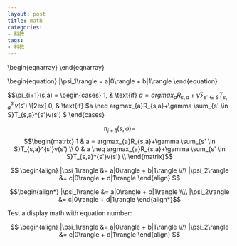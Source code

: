 ```yaml
---
layout: post
title: math
categories:
- 科教
tags:
- 科教
---
```


\begin{eqnarray} 
\end{eqnarray}

\begin{equation}
   |\psi_1\rangle = a|0\rangle + b|1\rangle
\end{equation}

$$\pi_{i+1}(s,a) =
\begin{cases}
1,  & \text{if} $a = argmax_{a}R_{s,a}+\gamma \sum_{s' \in S}T_{s,a}^{s'}v(s')$ \\[2ex]
0,  & \text{if} $a \neq argmax_{a}R_{s,a}+\gamma \sum_{s' \in S}T_{s,a}^{s'}v(s') $
\end{cases}

$$\pi_{i+1}(s,a) =$$
$$\begin{matrix} 
 1  & a = argmax_{a}R_{s,a}+\gamma \sum_{s' \in S}T_{s,a}^{s'}v(s') \\ 
 0  & a \neq argmax_{a}R_{s,a}+\gamma \sum_{s' \in S}T_{s,a}^{s'}v(s') \\
\end{matrix}$$


$$
  \begin{align}
    |\psi_1\rangle &= a|0\rangle + b|1\rangle \\\\
    |\psi_2\rangle &= c|0\rangle + d|1\rangle
  \end{align}
$$


$$\begin{align*}
    |\psi_1\rangle &= a|0\rangle + b|1\rangle \\\\
    |\psi_2\rangle &= c|0\rangle + d|1\rangle
\end{align*}$$


Test a display math with equation number:

$$
\begin{align}
    |\psi_1\rangle &= a|0\rangle + b|1\rangle \\\\
    |\psi_2\rangle &= c|0\rangle + d|1\rangle
\end{align}
$$